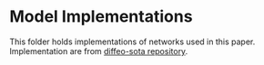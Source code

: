 # Model Implementations

This folder holds implementations of networks used in this paper. Implementation are from [diffeo-sota repository](https://github.com/leonardopetrini/diffeo-sota/tree/main/models).
